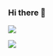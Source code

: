 ### Hi there 👋

<!--
**Jagadwp/jagadwp** is a ✨ _special_ ✨ repository because its `README.md` (this file) appears on your GitHub profile.

Here are some ideas to get you started:

- 🔭 I’m currently working on ...
- 🌱 I’m currently learning ...
- 👯 I’m looking to collaborate on ...
- 🤔 I’m looking for help with ...
- 💬 Ask me about ...
- 📫 How to reach me: ...
- 😄 Pronouns: ...
- ⚡ Fun fact: ...
-->
<p>
  <img src="https://github-readme-stats.vercel.app/api?username=jagadwp&count_private=true&show_icons=true&theme=algolia"/>
</p>
<p>
  <img src="https://github-readme-stats.vercel.app/api/top-langs/?username=jagadwp&theme=algolia&layout=compact&langs_count=8&exclude_repo=stepdal-db,laravel-9-midone"/>
</p>
